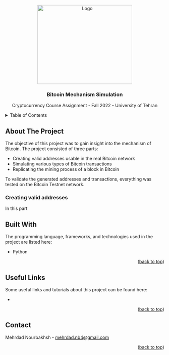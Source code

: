 <div id="top"></div>


<br />
<div align="center">
<!--   <a href="https://github.com/MNourbakhsh75/NN_CA5"> -->
<img src="https://s3.eu-central-1.amazonaws.com/tangem.cms/large_Blog_test_18201d3d6d.png" alt="Logo" width="300" height="250">
<!--   </a> -->

  <h3 align="center">Bitcoin Mechanism Simulation</h3>

  <p align="center">
    Cryptocurrency Course Assignment - Fall 2022 - University of Tehran
    
</div>



<!-- TABLE OF CONTENTS -->
<details>
  <summary>Table of Contents</summary>
  <ol>
    <li>
      <a href="#about-the-project">About The Project</a>
      <ul>
        <li><a href="#creating-valid-addresses">Creating valid addresses</a></li>
      </ul>
    </li>
    <li>
      <a href="#built-with">Built With</a>
    </li>
    <li><a href="#useful-links">Useful Links</a></li>
    <li><a href="#contact">Contact</a></li>
  </ol>
</details>



<!-- ABOUT THE PROJECT -->
## About The Project


The objective of this project was to gain insight into the mechanism of Bitcoin. The project consisted of three parts:

- Creating valid addresses usable in the real Bitcoin network
- Simulating various types of Bitcoin transactions
- Replicating the mining process of a block in Bitcoin

To validate the generated addresses and transactions, everything was tested on the Bitcoin Testnet network.

### Creating valid addresses

In this part

## Built With

The programming language, frameworks, and technologies used in the project are listed here:

* Python


<p align="right">(<a href="#top">back to top</a>)</p>






## Useful Links

Some useful links and tutorials about this project can be found here:

* []()

<p align="right">(<a href="#top">back to top</a>)</p>


<!-- CONTACT -->
## Contact

Mehrdad Nourbakhsh - mehrdad.nb4@gmail.com

<p align="right">(<a href="#top">back to top</a>)</p>
